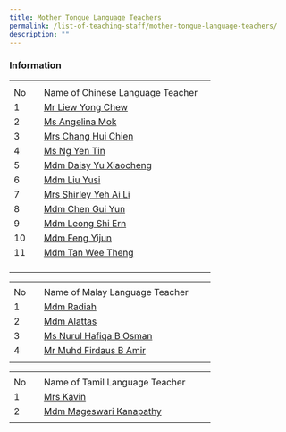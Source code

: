 ```yaml
---
title: Mother Tongue Language Teachers
permalink: /list-of-teaching-staff/mother-tongue-language-teachers/
description: ""
---
```

### **Information**
<table border="0" cellpadding="0" cellspacing="0" width="360" style="border-collapse:
 collapse;width:270pt"><colgroup><col width="40" style="mso-width-source:userset;mso-width-alt:1462;width:30pt"> <col width="320" style="mso-width-source:userset;mso-width-alt:11702;width:240pt"></colgroup><tbody><tr height="10" style="mso-height-source:userset;height:7.5pt"><td height="10" class="xl67" width="40" style="height:7.5pt;width:30pt"></td><td class="xl66" width="320" style="width:240pt"></td></tr><tr height="21" style="height:15.75pt"><td height="21" class="xl68" style="height:15.75pt">No</td><td class="xl69" style="border-left:none">Name of Chinese Language Teacher</td></tr><tr height="21" style="height:15.75pt"><td height="21" class="xl67" style="height:15.75pt">
1</td><td class="xl70" style="border-top:none"><a href="mailto:liew_yong_chew@moe.edu.sg">Mr Liew Yong Chew</a></td></tr><tr height="21" style="height:15.75pt"><td height="21" class="xl67" style="height:15.75pt">
2</td><td class="xl70" style="border-top:none"><a href="mailto:angelina_mok_yin_peng@moe.edu.sg">Ms Angelina Mok</a></td></tr><tr height="21" style="height:15.75pt"><td height="21" class="xl67" style="height:15.75pt">
3</td><td class="xl70" style="border-top:none"><a href="mailto:hsu_hui-chien@moe.edu.sg">Mrs Chang Hui Chien</a></td></tr><tr height="21" style="height:15.75pt"><td height="21" class="xl67" style="height:15.75pt">
4</td><td class="xl70" style="border-top:none"><a href="mailto:ng_yen_tin@moe.edu.sg">Ms Ng Yen Tin</a></td></tr><tr height="21" style="height:15.75pt"><td height="21" class="xl67" style="height:15.75pt">
5</td><td class="xl70" style="border-top:none"><a href="mailto:yu_xiaocheng@moe.edu.sg">Mdm Daisy Yu Xiaocheng</a></td></tr><tr height="21" style="height:15.75pt"><td height="21" class="xl67" style="height:15.75pt">
6</td><td class="xl70" style="border-top:none"><a href="mailto:liu_yusi@moe.edu.sg">Mdm Liu Yusi</a></td></tr><tr height="21" style="height:15.75pt"><td height="21" class="xl67" style="height:15.75pt">
7</td><td class="xl70" style="border-top:none"><a href="mailto:ng_ai_li_shirleywijaya@moe.edu.sg">Mrs Shirley Yeh Ai Li</a></td></tr><tr height="21" style="height:15.75pt"><td height="21" class="xl67" style="height:15.75pt">
8</td><td class="xl70" style="border-top:none"><a href="mailto:chen_guiyun@moe.edu.sg">Mdm&nbsp;Chen Gui Yun</a></td></tr><tr height="9" style="mso-height-source:userset;height:6.75pt"><td height="9" class="xl67" style="height:15.75pt">
9</td><td class="x170" style="border-top:none"><a href="mailto:leong_shi_ern@moe.edu.sg">Mdm&nbsp;Leong Shi Ern</a></td></tr><tr height="21" style="height:15.75pt"><td height="21" class="x167" style="height:15.75pt&quot;">
10</td><td class="x170" style="border-top:none"><a href="mailto:feng_yijun@moe.edu.sg">Mdm&nbsp;Feng Yijun</a></td></tr><tr height="21" style="height:15.75pt"><td height="21" class="x167" style="height:15.75pt">
11</td><td class="x170" style="border-top:none"><a href="mailto:tan_wee_theng@moe.edu.sg">Mdm&nbsp;Tan Wee Theng</a></td></tr><tr height="21" style="height:15.75pt"><td height="21" class="x167" style="height:15.75pt&quot;."></td><td class="xl66"></td></tr></tbody></table>
 
 <table border="0" cellpadding="0" cellspacing="0" width="360" style="border-collapse:
 collapse;width:270pt"><colgroup><col width="40" style="mso-width-source:userset;mso-width-alt:1462;width:30pt"> <col width="320" style="mso-width-source:userset;mso-width-alt:11702;width:240pt"></colgroup><tbody><tr height="7" style="mso-height-source:userset;height:5.25pt"><td height="7" class="xl67" width="40" style="height:5.25pt;width:30pt"></td><td class="xl66" width="320" style="width:240pt"></td></tr><tr height="21" style="height:15.75pt"><td height="21" class="xl68" style="height:15.75pt">No</td><td class="xl69" style="border-left:none">Name of Malay Language Teacher</td></tr><tr height="21" style="height:15.75pt"><td height="21" class="xl67" style="height:15.75pt">1</td><td class="xl70" width="320" style="border-top:none;width:240pt"><a href="mailto:radiah_mohammad_yusoff@moe.edu.sg">Mdm Radiah</a></td></tr><tr height="21" style="height:15.75pt"><td height="21" class="xl67" style="height:15.75pt">2</td><td class="xl71" width="320" style="border-top:none;width:240pt"><a href="mailto:alattas_shahrazad_aqel@moe.edu.sg">Mdm Alattas</a></td></tr><tr height="21" style="height:15.75pt"><td height="21" class="xl67" style="height:15.75pt">3</td><td class="xl71" width="320" style="border-top:none;width:240pt"><a href="mailto:nurul_hafiqa_osman@moe.edu.sg">Ms Nurul Hafiqa B Osman</a></td></tr><tr height="21" style="height:15.75pt"><td height="21" class="xl67" style="height:15.75pt">4</td><td class="xl71" width="320" style="border-top:none;width:240pt"><a href="mailto:muhammad_firdaus_amir@moe.edu.sg">Mr Muhd Firdaus B Amir</a></td></tr><tr height="7" style="mso-height-source:userset;height:5.25pt"><td height="7" class="xl67" style="height:5.25pt"></td><td class="xl66"></td></tr></tbody></table>
 
 <table border="0" cellpadding="0" cellspacing="0" width="360" style="border-collapse:
 collapse;width:270pt"><colgroup><col width="40" style="mso-width-source:userset;mso-width-alt:1462;width:30pt"> <col width="320" style="mso-width-source:userset;mso-width-alt:11702;width:240pt"></colgroup><tbody><tr height="7" style="mso-height-source:userset;height:5.25pt"><td height="7" class="xl67" width="40" style="height:5.25pt;width:30pt"></td><td class="xl66" width="320" style="width:240pt"></td></tr><tr height="21" style="height:15.75pt"><td height="21" class="xl68" style="height:15.75pt">No</td><td class="xl69" style="border-left:none">Name of Tamil Language Teacher</td></tr><tr height="21" style="height:15.75pt"><td height="21" class="xl67" style="height:15.75pt">1</td><td class="xl70" width="320" style="border-top:none;width:240pt"><a href="mailto:kavinchelvan_kalaivani@moe.edu.sg">Mrs Kavin</a></td></tr><tr height="21" style="height:15.75pt"><td height="21" class="xl67" style="height:15.75pt">2</td><td class="xl71" width="320" style="border-top:none;width:240pt"><a href="mailto:mageswari_kanapathy@moe.edu.sg">Mdm Mageswari Kanapathy</a></td></tr><tr height="5" style="mso-height-source:userset;height:3.75pt"><td height="5" class="xl67" style="height:3.75pt"></td><td class="xl66"></td></tr></tbody></table>
